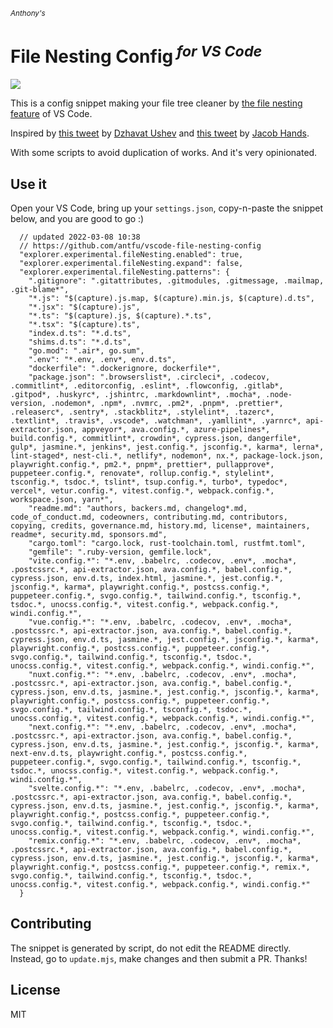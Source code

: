 <sub><em>Anthony's</em></sub>
<h1>File Nesting Config<sup><em> for VS Code</em></sup></h1>

![](https://user-images.githubusercontent.com/11247099/157142238-b00deecb-8d56-424f-9b20-ef6a6f5ddf99.png)

This is a config snippet making your file tree cleaner by [the file nesting feature](https://code.visualstudio.com/updates/v1_64#_explorer-file-nesting) of VS Code.

Inspired by [this tweet](https://twitter.com/dzhavatushev/status/1500511236634599430) by [Dzhavat Ushev](https://twitter.com/dzhavatushev) and [this tweet](https://twitter.com/jachands/status/1500173829733240844) by [Jacob Hands](https://twitter.com/jachands).

With some scripts to avoid duplication of works. And it's very opinionated.

## Use it

Open your VS Code, bring up your `settings.json`, copy-n-paste the snippet below, and you are good to go :)

```jsonc
  // updated 2022-03-08 10:38
  // https://github.com/antfu/vscode-file-nesting-config
  "explorer.experimental.fileNesting.enabled": true,
  "explorer.experimental.fileNesting.expand": false,
  "explorer.experimental.fileNesting.patterns": {
    ".gitignore": ".gitattributes, .gitmodules, .gitmessage, .mailmap, .git-blame*",
    "*.js": "$(capture).js.map, $(capture).min.js, $(capture).d.ts",
    "*.jsx": "$(capture).js",
    "*.ts": "$(capture).js, $(capture).*.ts",
    "*.tsx": "$(capture).ts",
    "index.d.ts": "*.d.ts",
    "shims.d.ts": "*.d.ts",
    "go.mod": ".air*, go.sum",
    ".env": "*.env, .env*, env.d.ts",
    "dockerfile": ".dockerignore, dockerfile*",
    "package.json": ".browserslist*, .circleci*, .codecov, .commitlint*, .editorconfig, .eslint*, .flowconfig, .gitlab*, .gitpod*, .huskyrc*, .jshintrc, .markdownlint*, .mocha*, .node-version, .nodemon*, .npm*, .nvmrc, .pm2*, .pnpm*, .prettier*, .releaserc*, .sentry*, .stackblitz*, .stylelint*, .tazerc*, .textlint*, .travis*, .vscode*, .watchman*, .yamllint*, .yarnrc*, api-extractor.json, appveyor*, ava.config.*, azure-pipelines*, build.config.*, commitlint*, crowdin*, cypress.json, dangerfile*, gulp*, jasmine.*, jenkins*, jest.config.*, jsconfig.*, karma*, lerna*, lint-staged*, nest-cli.*, netlify*, nodemon*, nx.*, package-lock.json, playwright.config.*, pm2.*, pnpm*, prettier*, pullapprove*, puppeteer.config.*, renovate*, rollup.config.*, stylelint*, tsconfig.*, tsdoc.*, tslint*, tsup.config.*, turbo*, typedoc*, vercel*, vetur.config.*, vitest.config.*, webpack.config.*, workspace.json, yarn*",
    "readme.md": "authors, backers.md, changelog*.md, code_of_conduct.md, codeowners, contributing.md, contributors, copying, credits, governance.md, history.md, license*, maintainers, readme*, security.md, sponsors.md",
    "cargo.toml": "cargo.lock, rust-toolchain.toml, rustfmt.toml",
    "gemfile": ".ruby-version, gemfile.lock",
    "vite.config.*": "*.env, .babelrc, .codecov, .env*, .mocha*, .postcssrc.*, api-extractor.json, ava.config.*, babel.config.*, cypress.json, env.d.ts, index.html, jasmine.*, jest.config.*, jsconfig.*, karma*, playwright.config.*, postcss.config.*, puppeteer.config.*, svgo.config.*, tailwind.config.*, tsconfig.*, tsdoc.*, unocss.config.*, vitest.config.*, webpack.config.*, windi.config.*",
    "vue.config.*": "*.env, .babelrc, .codecov, .env*, .mocha*, .postcssrc.*, api-extractor.json, ava.config.*, babel.config.*, cypress.json, env.d.ts, jasmine.*, jest.config.*, jsconfig.*, karma*, playwright.config.*, postcss.config.*, puppeteer.config.*, svgo.config.*, tailwind.config.*, tsconfig.*, tsdoc.*, unocss.config.*, vitest.config.*, webpack.config.*, windi.config.*",
    "nuxt.config.*": "*.env, .babelrc, .codecov, .env*, .mocha*, .postcssrc.*, api-extractor.json, ava.config.*, babel.config.*, cypress.json, env.d.ts, jasmine.*, jest.config.*, jsconfig.*, karma*, playwright.config.*, postcss.config.*, puppeteer.config.*, svgo.config.*, tailwind.config.*, tsconfig.*, tsdoc.*, unocss.config.*, vitest.config.*, webpack.config.*, windi.config.*",
    "next.config.*": "*.env, .babelrc, .codecov, .env*, .mocha*, .postcssrc.*, api-extractor.json, ava.config.*, babel.config.*, cypress.json, env.d.ts, jasmine.*, jest.config.*, jsconfig.*, karma*, next-env.d.ts, playwright.config.*, postcss.config.*, puppeteer.config.*, svgo.config.*, tailwind.config.*, tsconfig.*, tsdoc.*, unocss.config.*, vitest.config.*, webpack.config.*, windi.config.*",
    "svelte.config.*": "*.env, .babelrc, .codecov, .env*, .mocha*, .postcssrc.*, api-extractor.json, ava.config.*, babel.config.*, cypress.json, env.d.ts, jasmine.*, jest.config.*, jsconfig.*, karma*, playwright.config.*, postcss.config.*, puppeteer.config.*, svgo.config.*, tailwind.config.*, tsconfig.*, tsdoc.*, unocss.config.*, vitest.config.*, webpack.config.*, windi.config.*",
    "remix.config.*": "*.env, .babelrc, .codecov, .env*, .mocha*, .postcssrc.*, api-extractor.json, ava.config.*, babel.config.*, cypress.json, env.d.ts, jasmine.*, jest.config.*, jsconfig.*, karma*, playwright.config.*, postcss.config.*, puppeteer.config.*, remix.*, svgo.config.*, tailwind.config.*, tsconfig.*, tsdoc.*, unocss.config.*, vitest.config.*, webpack.config.*, windi.config.*"
  }
```

## Contributing

The snippet is generated by script, do not edit the README directly.
Instead, go to `update.mjs`, make changes and then submit a PR. Thanks!

## License

MIT
